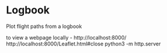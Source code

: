 # Logbook
 Plot flight paths from a logbook 

 to view a webpage locally - 
 http://localhost:8000/
 http://localhost:8000/Leaflet.html#close
 python3 -m http.server


